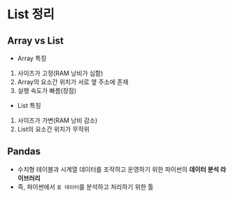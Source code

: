 # List 정리

## Array vs List
- Array 특징   
1. 사이즈가 고정(RAM 낭비가 심함)
2. Array의 요소간 위치가 서로 옆 주소에 존재
3. 실행 속도가 빠름(장점)
- List 특징
1. 사이즈가 가변(RAM 낭비 감소)
2. List의 요소간 위치가 무작위

## Pandas
- 수치형 테이블과 시계열 데이터를 조작하고 운영하기 위한 파이썬의 **데이터 분석 라이브러리**   
- 즉, 파이썬에서 `표 데이터`를 분석하고 처리하기 위한 툴